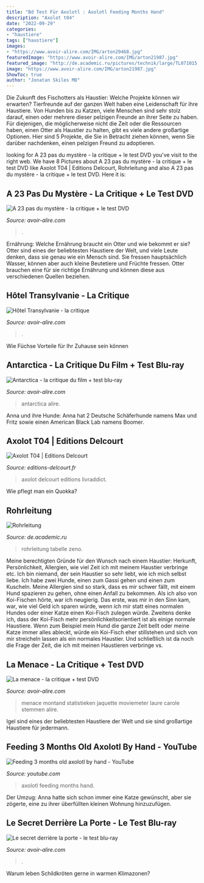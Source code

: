 ```yaml
---
title: "Bd Test Für Axolotl : Axolotl Feeding Months Hand"
description: "Axolot t04"
date: "2022-09-29"
categories:
- "haustiere"
tags: ["haustiere"]
images:
- "https://www.avoir-alire.com/IMG/arton29468.jpg"
featuredImage: "https://www.avoir-alire.com/IMG/arton21987.jpg"
featured_image: "http://de.academic.ru/pictures/technik/large/TL071015.jpg"
image: "https://www.avoir-alire.com/IMG/arton21987.jpg"
ShowToc: true
author: "Jonatan Skiles MD"
---
```



Die Zukunft des Fischotters als Haustier: Welche Projekte können wir erwarten?
Tierfreunde auf der ganzen Welt haben eine Leidenschaft für ihre Haustiere. Von Hunden bis zu Katzen, viele Menschen sind sehr stolz darauf, einen oder mehrere dieser pelzigen Freunde an ihrer Seite zu haben. Für diejenigen, die möglicherweise nicht die Zeit oder die Ressourcen haben, einen Otter als Haustier zu halten, gibt es viele andere großartige Optionen. Hier sind 5 Projekte, die Sie in Betracht ziehen können, wenn Sie darüber nachdenken, einen pelzigen Freund zu adoptieren.

	

		
looking for A 23 pas du mystère - la critique + le test DVD you've visit to the right web. We have 8 Pictures about A 23 pas du mystère - la critique + le test DVD like Axolot T04 | Editions Delcourt, Rohrleitung and also A 23 pas du mystère - la critique + le test DVD. Here it is:
		
    
## A 23 Pas Du Mystère - La Critique + Le Test DVD

<img loading=lazy src="https://www.avoir-alire.com/IMG/arton21987.jpg" onerror="this.onerror=null;this.src='https://tse3.mm.bing.net/th?id=OIP.IEzWN6XgGYMOb1G_vURUIAHaKh&amp;pid=15.1';" alt="A 23 pas du mystère - la critique + le test DVD">

_Source: avoir-alire.com_

>. 

	

Ernährung: Welche Ernährung braucht ein Otter und wie bekommt er sie?
Otter sind eines der beliebtesten Haustiere der Welt, und viele Leute denken, dass sie genau wie ein Mensch sind. Sie fressen hauptsächlich Wasser, können aber auch kleine Beutetiere und Früchte fressen. Otter brauchen eine für sie richtige Ernährung und können diese aus verschiedenen Quellen beziehen.

    
## Hôtel Transylvanie - La Critique

<img loading=lazy src="https://www.avoir-alire.com/IMG/arton21337.jpg" onerror="this.onerror=null;this.src='https://tse2.mm.bing.net/th?id=OIP.YWgkTHZvFgZp4WFKvem8xwHaK4&amp;pid=15.1';" alt="Hôtel Transylvanie - la critique">

_Source: avoir-alire.com_

>. 

	

Wie Füchse Vorteile für Ihr Zuhause sein können

    
## Antarctica - La Critique Du Film + Test Blu-ray

<img loading=lazy src="https://www.avoir-alire.com/IMG/arton29468.jpg" onerror="this.onerror=null;this.src='https://tse1.mm.bing.net/th?id=OIP.jHYGxPoy2lheidMCDlrNCwHaJU&amp;pid=15.1';" alt="Antarctica - la critique du film + test blu-ray">

_Source: avoir-alire.com_

>antarctica alire. 

	

Anna und ihre Hunde: Anna hat 2 Deutsche Schäferhunde namens Max und Fritz sowie einen American Black Lab namens Boomer.

    
## Axolot T04 | Editions Delcourt

<img loading=lazy src="https://www.editions-delcourt.fr/sites/default/files/product/9782413002789-001-X.jpeg" onerror="this.onerror=null;this.src='https://tse3.mm.bing.net/th?id=OIP.KRXoHCf4Md3FwKeL5_5FuAHaJz&amp;pid=15.1';" alt="Axolot T04 | Editions Delcourt">

_Source: editions-delcourt.fr_

>axolot delcourt editions livraddict. 

	

Wie pflegt man ein Quokka?

    
## Rohrleitung

<img loading=lazy src="http://de.academic.ru/pictures/technik/large/TL071015.jpg" onerror="this.onerror=null;this.src='https://tse3.mm.bing.net/th?id=OIP.Qyks4d_m75CI0pf2I2_UUQHaEo&amp;pid=15.1';" alt="Rohrleitung">

_Source: de.academic.ru_

>rohrleitung tabelle zeno. 

	

Meine berechtigten Gründe für den Wunsch nach einem Haustier: Herkunft, Persönlichkeit, Allergien, wie viel Zeit ich mit meinem Haustier verbringe etc.
Ich bin niemand, der sein Haustier so sehr liebt, wie ich mich selbst liebe. Ich habe zwei Hunde, einen zum Gassi gehen und einen zum Kuscheln. Meine Allergien sind so stark, dass es mir schwer fällt, mit einem Hund spazieren zu gehen, ohne einen Anfall zu bekommen. Als ich also von Koi-Fischen hörte, war ich neugierig.
Das erste, was mir in den Sinn kam, war, wie viel Geld ich sparen würde, wenn ich mir statt eines normalen Hundes oder einer Katze einen Koi-Fisch zulegen würde. Zweitens denke ich, dass der Koi-Fisch mehr persönlichkeitsorientiert ist als einige normale Haustiere. Wenn zum Beispiel mein Hund die ganze Zeit bellt oder meine Katze immer alles ableckt, würde ein Koi-Fisch eher stillstehen und sich von mir streicheln lassen als ein normales Haustier. Und schließlich ist da noch die Frage der Zeit, die ich mit meinen Haustieren verbringe vs.

    
## La Menace - La Critique + Test DVD

<img loading=lazy src="https://www.avoir-alire.com/IMG/arton11844.jpg" onerror="this.onerror=null;this.src='https://tse2.mm.bing.net/th?id=OIP.O8jNKw0G4RM3yZ8bjYTEQgHaLH&amp;pid=15.1';" alt="La menace - la critique + test DVD">

_Source: avoir-alire.com_

>menace montand statistieken jaquette moviemeter laure carole stemmen alire. 

	

Igel sind eines der beliebtesten Haustiere der Welt und sie sind großartige Haustiere für jedermann.

    
## Feeding 3 Months Old Axolotl By Hand - YouTube

<img loading=lazy src="https://i.ytimg.com/vi/cbra9WXJshc/maxresdefault.jpg" onerror="this.onerror=null;this.src='https://tse3.mm.bing.net/th?id=OIP.Zjk_qChg3worpPjz9HlXawHaEK&amp;pid=15.1';" alt="Feeding 3 months old axolotl by hand - YouTube">

_Source: youtube.com_

>axolotl feeding months hand. 

	

Der Umzug: Anna hatte sich schon immer eine Katze gewünscht, aber sie zögerte, eine zu ihrer überfüllten kleinen Wohnung hinzuzufügen.

    
## Le Secret Derrière La Porte - Le Test Blu-ray

<img loading=lazy src="https://www.avoir-alire.com/IMG/jpg/a_plat_le_secret_derriere_la_porte_bd_def.jpg" onerror="this.onerror=null;this.src='https://tse2.mm.bing.net/th?id=OIP.gure4TGeV6xJlvXIrIfqaAHaJR&amp;pid=15.1';" alt="Le secret derrière la porte - le test blu-ray">

_Source: avoir-alire.com_

>. 

	

Warum leben Schildkröten gerne in warmen Klimazonen?

